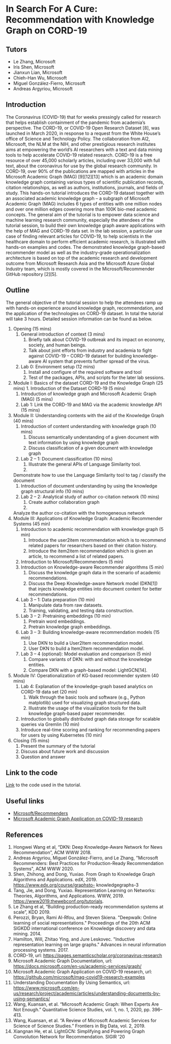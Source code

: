 # In Search For A Cure: Recommendation with Knowledge Graph on CORD-19

## Tutors

* Le Zhang, Microsoft
* Iris Shen, Microsoft
* Jianxun Lian, Microsoft
* Chieh-Han Wu, Microsoft
* Miguel González-Fierro, Microsoft
* Andreas Argyriou, Microsoft

## Introduction

The Coronavirus (COVID-19) that for weeks pressingly called for research that
helps establish containment of the pandemic from academia’s perspective. The
CORD-19, or COVID-19 Open Research Dataset [8], was launched in March 2020, in
response to a request from the White House’s office of Science and Technology
Policy. The collaboration from AI2, Microsoft, the NLM at the NIH, and other
prestigious research institutes aims at empowering the world’s AI researchers
with a text and data mining tools to help accelerate COVID-19 related research.
CORD-19 is a free resource of over 45,000 scholarly articles, including over
33,000 with full text, about the coronavirus for use by the global research
community. In CORD-19, over 90% of the publications are mapped with articles in
the Microsoft Academic Graph (MAG) [9][12][13] which is an academic domain
knowledge graph containing various types of scientific publication records,
citation relationships, as well as authors, institutions, journals, and fields
of study. This hands-on tutorial introduces the CORD-19 dataset together with an
associated academic knowledge graph – a subgraph of Microsoft Academic Graph
(MAG) includes 6 types of entities with one million nodes and over one million
edges covering more than 100K bio-med academic concepts. The general aim of the
tutorial is to empower data science and machine learning research community,
especially the attendees of the tutorial session, to build their own knowledge
graph aware applications with the help of MAG and CORD-19 data set. In the lab
session, a particular use case of finding relevant articles for COVID-19, to
help scientists in the healthcare domain to perform efficient academic research,
is illustrated with hands-on examples and codes. The demonstrated knowledge
graph-based recommender model as well as the industry-grade operationalization
architecture is based on top of the academic research and development outcome
from Microsoft Research Asia and the Microsoft Azure Global Industry team, which
is mostly covered in the Microsoft/Recommender GitHub repository [2][5]. 


## Outline

The general objective of the tutorial session to help the attendees ramp up with
hands-on experience around knowledge graph, recommendation, and the application
of the technologies on CORD-19 dataset. In total the tutorial will take 3 hours.
Detailed session information can be found as below.
1.  Opening (15 mins) 
    1.  General introduction of context (3 mins) 
        1.  Briefly
        talk about COVID-19 outbreak and its impact on economy, society, and human
        beings. 
        1. Talk about joint efforts from industry and academia to fight
        against COVID-19 – CORD-19 dataset for building knowledge-aware AI system
        that prevents further spread of the virus. 
    1.  Lab 0: Environment setup (12
        mins) 
        1.  Install and configure of the required software and tool 
        1. Test
        of the packages, APIs, and scripts for the later lab sessions. 
1.  Module I: Basics of the dataset CORD-19 and the Knowledge Graph (25 mins) 
    1.
    Introduction of the Dataset CORD-19 (5 mins) 
    1.  Introduction of knowledge
    graph and Microsoft Academic Graph (MAG) (5 mins) 
    1.  Lab 1: Link the
    CORD-19 and MAG via the academic knowledge API (15 mins)
1.  Module II: Understanding contents with the aid of the Knowledge Graph (40
    mins) 
    1.  Introduction of content understanding with knowledge graph (10
    mins) 
        1.  Discuss semantically understanding of a given document with text
    information by using knowledge graph 
        1. Discuss classification of a given
    document with knowledge graph 
    1.  Lab 2 – 1: Document classification (10
    mins) 
        1.  Illustrate the general APIs of Language Similarity tool. 
        1.
    Demonstrate how to use the Language Similarity tool to tag / classify the
    document 
    1.  Introduction of document understanding by using the knowledge
    graph structural info (10 mins) 
    1.  Lab 2 – 2: Analytical study of author
    co-citation network (10 mins) 
        1.  Create author collaboration graph 
        1.
    Analyze the author co-citation with the homogeneous network 
1.  Module III: Applications of Knowledge Graph: Academic Recommender Systems
    (45 min) 
    1. Introduction to academic recommendation with knowledge graph (5
    min) 
        1. Introduce the user2item recommendation which is to recommend related
           papers for researchers based on their citation history.
        1. Introduce the item2item recommendation which is given an article, to
           recommend a list of related papers.
    1. Introduction to Microsoft/Recommenders (5 min) 
    1. Introduction on Knowledge-aware Recommender algorithms (5 min) 
        1. Discuss the knowledge graph data in the scenario of academic
           recommendations.
        1. Discuss the Deep Knowledge-aware Network model (DKN[1]) that injects
           knowledge entities into document content for better recommendations.
    1. Lab 3 – 1: Data preparation (10 min) 
        1. Manipulate data from raw datasets.
        1. Training, validating, and testing data construction.
    1. Lab 3 – 2: Pretraining embeddings (10 min)
        1. Pretrain word embeddings.
        1. Pretrain knowledge graph embeddings.
    1. Lab 3 – 3: Building knowledge-aware recommendation models (15 min)
        1. Use DKN to build a User2Item recommendation model.
        1. User DKN to build a Item2Item recommendation model.
    1. Lab 3 – 4 (optional): Model evaluation and comparison (5 min)
        1. Compare variants of DKN: with and without the knowledge entities.
        1. Compare DKN with a graph-based model:  LightGCN[14].
1.  Module IV: Operationalization of KG-based recommender system (40 mins) 
    1. Lab 4: Explanation of the knowledge-graph based analytics on CORD-19 data
    set (20 min) 
        1.  Walk through the basic tools and software (e.g., Python
    matplotlib) used for visualizing graph structured data. 
        1. Illustrate the
    usage of the visualization tools for the built knowledge graph-based paper
    recommender. 
    1.  Introduction to globally distributed graph data storage for
    scalable queries via Gremlin (10 min) 
    1.  Introduce real-time scoring and
    ranking for recommending papers for users by using Kubernetes (10 min)
1.  Closing (15 mins) 
    1.  Present the summary of the tutorial 
    1.  Discuss about
    future work and discussion 
    1.  Question and answer

## Link to the code
[Link](https://aka.ms/kdd2020-covid-demo) to the code used in the tutorial. 

## Useful links

* [Microsoft/Recommenders](https://github.com/microsoft/recommenders) 
* [Microsoft Academic Graph Application on COVID-19 research](https://github.com/microsoft/mag-covid19-research-examples)


## References

1.	Hongwei Wang et al, “DKN: Deep Knowledge-Aware Network for News Recommendation”, ACM WWW 2018.
2.	Andreas Argyriou, Miguel González-Fierro, and Le Zhang, "Microsoft Recommenders: Best Practices for Production-Ready Recommendation Systems", ACM WWW 2020.
3.	Shen, Zhihong, and Dong, Yuxiao. From Graph to Knowledge Graph Algorithms and Applications. edX, 2019. https://www.edx.org/course/graphsto- knowledgegraphs-3
4.	Tang, Jie, and Dong, Yuxiao. Representation Learning on Networks: Theories, Algorithms, and Applications. WWW, 2019. https://www2019.thewebconf.org/tutorials.
5.	Le Zhang et al, “Building production-ready recommendation systems at scale”, KDD 2019. 
6.	Perozzi, Bryan, Rami Al-Rfou, and Steven Skiena. "Deepwalk: Online learning of social representations." Proceedings of the 20th ACM SIGKDD international conference on Knowledge discovery and data mining. 2014.
7.	Hamilton, Will, Zhitao Ying, and Jure Leskovec. "Inductive representation learning on large graphs." Advances in neural information processing systems. 2017.
8.	CORD-19, url: https://pages.semanticscholar.org/coronavirus-research
9.	Microsoft Academic Graph Documentation, url: https://docs.microsoft.com/en-us/academic-services/graph/
10.	Microsoft Academic Graph Application on COVID-19 research, url: https://github.com/microsoft/mag-covid19-research-examples
11.	Understanding Documentation By Using Semantics, url: https://www.microsoft.com/en-us/research/project/academic/articles/understanding-documents-by-using-semantics/
12.	Wang, Kuansan, et al. “Microsoft Academic Graph: When Experts Are Not Enough.” Quantitative Science Studies, vol. 1, no. 1, 2020, pp. 396–413.
13.	Wang, Kuansan, et al. “A Review of Microsoft Academic Services for Science of Science Studies.” Frontiers in Big Data, vol. 2, 2019.
14. Xiangnan He, et al. LightGCN: Simplifying and Powering Graph Convolution Network for Recommendation. SIGIR '20

